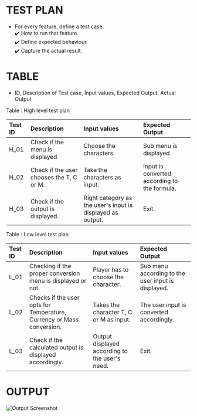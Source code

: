 # TEST PLAN 
* For every feature, define a test case.</br>
:heavy_check_mark: How to run that feature.</br>
:heavy_check_mark: Define expected behaviour.</br>
:heavy_check_mark: Capture the actual result.</br>

# TABLE
* ID, Description of Test case, Input values, Expected Output, Actual Output</br>

Table : High level test plan</br>

|Test ID| Description| Input values| Expected Output|
|:------|:-----------|:-------|:-------|
| H_01 | Check if the menu is displayed | Choose the characters. | Sub menu is displayed |
| H_02 | Check if the user chooses the T, C or M. | Take the characters as input. | Input is converted according to the formula. |
| H_03 | Check if the output is displayed. | Right category as the user's input is displayed as output. | Exit. |

Table : Low level test plan</br>

|Test ID| Description| Input values| Expected Output|
|:------|:-----------|:-------|:-------|
|L_01|Checking if the proper conversion menu is displayed or not.|Player has to choose the character.| Sub menu according to the user input is displayed.|
|L_02|Checks if the user opts for Temperature, Currency or Mass conversion.|Takes the character T, C or M as input.| The user input is converted accordingly.|
|L_03|Check if the calculated output is displayed accordingly.|Output displayed according to the user's need.|Exit.|

# OUTPUT 


![Output Screenshot](https://user-images.githubusercontent.com/42488087/154481358-2b13545c-931b-4249-8faf-90c1639e4e0a.png)

